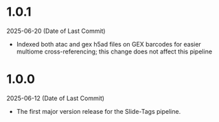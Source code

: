 # 1.0.1
2025-06-20 (Date of Last Commit)

* Indexed both atac and gex h5ad files on GEX barcodes for easier multiome cross-referencing; this change does not affect this pipeline

# 1.0.0
2025-06-12 (Date of Last Commit)

* The first major version release for the Slide-Tags pipeline.